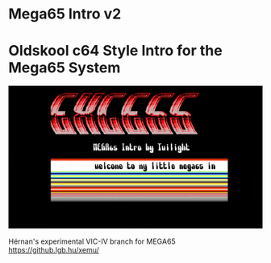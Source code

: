 # Mega65 Intro v2
# Oldskool c64 Style Intro for the Mega65 System

![Intro V2](https://github.com/Twilight1971/Mega65-Intro_v2/blob/main/2021-02-09%2018-11-04.gif)

Hérnan's experimental VIC-IV branch for MEGA65
https://github.lgb.hu/xemu/
